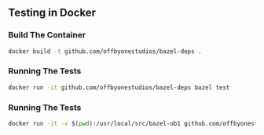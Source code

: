 

## Testing in Docker

### Build The Container
```sh 
docker build -t github.com/offbyonestudios/bazel-deps .
```

### Running The Tests
```sh
docker run -it github.com/offbyonestudios/bazel-deps bazel test
```
### Running The Tests
```sh
docker run -it -v $(pwd):/usr/local/src/bazel-ob1 github.com/offbyonestudios/bazel-deps /bin/bash
```